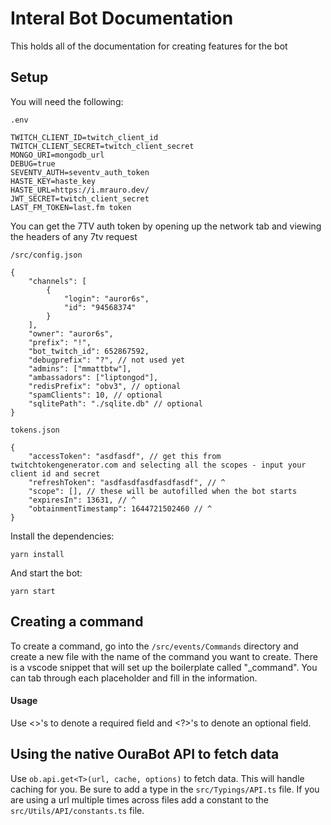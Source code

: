 # Interal Bot Documentation

This holds all of the documentation for creating features for the bot

## Setup

You will need the following:

`.env`

```
TWITCH_CLIENT_ID=twitch_client_id
TWITCH_CLIENT_SECRET=twitch_client_secret
MONGO_URI=mongodb_url
DEBUG=true
SEVENTV_AUTH=seventv_auth_token
HASTE_KEY=haste_key
HASTE_URL=https://i.mrauro.dev/
JWT_SECRET=twitch_client_secret
LAST_FM_TOKEN=last.fm token
```

You can get the 7TV auth token by opening up the network tab and viewing the headers of any 7tv request

`/src/config.json`

```jsonc
{
	"channels": [
		{
			"login": "auror6s",
			"id": "94568374"
		}
	],
	"owner": "auror6s",
	"prefix": "!",
	"bot_twitch_id": 652867592,
	"debugprefix": "?", // not used yet
	"admins": ["mmattbtw"],
	"ambassadors": ["liptongod"],
	"redisPrefix": "obv3", // optional
	"spamClients": 10, // optional
	"sqlitePath": "./sqlite.db" // optional
}
```

`tokens.json`

```jsonc
{
	"accessToken": "asdfasdf", // get this from twitchtokengenerator.com and selecting all the scopes - input your client id and secret
	"refreshToken": "asdfasdfasdfasdfasdf", // ^
	"scope": [], // these will be autofilled when the bot starts
	"expiresIn": 13631, // ^
	"obtainmentTimestamp": 1644721502460 // ^
}
```

Install the dependencies:

`yarn install`

And start the bot:

`yarn start`

## Creating a command

To create a command, go into the `/src/events/Commands` directory and create a new file with the name of the command you want to create. There is a vscode snippet that
will set up the boilerplate called "\_command". You can tab through each placeholder and fill in the information.

#### Usage

Use <>'s to denote a required field and <?>'s to denote an optional field.

## Using the native OuraBot API to fetch data

Use `ob.api.get<T>(url, cache, options)` to fetch data. This will handle caching for you. Be sure to add a type in the `src/Typings/API.ts` file. If you are using a url
multiple times across files add a constant to the `src/Utils/API/constants.ts` file.
